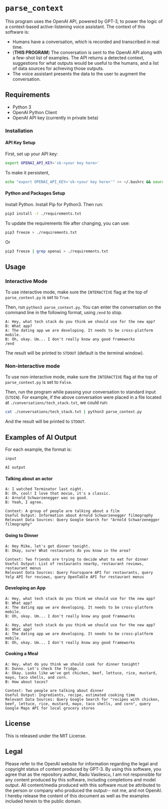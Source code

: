 # `parse_context`

This program uses the OpenAI API, powered by GPT-3, to power the logic of a context-based
active-listening voice assistant. The context of this software is:

- Humans have a conversation, which is recorded and transcribed in real time.
- (**THIS PROGRAM**) The conversation is sent to the OpenAI API along with a few-shot list of examples. The API returns a 
detected context, suggestions for what outputs would be useful to the humans, and a list of data sources 
for achieving those outputs.
- The voice assistant presents the data to the user to augment the conversation.

## Requirements

- Python 3
- OpenAI Python Client
- OpenAI API key (currently in private beta)

### Installation

#### API Key Setup

First, set up your API key:

```bash
export OPENAI_API_KEY='sk-<your key here>'
```

To make it persistent,

```bash
echo "export OPENAI_API_KEY='sk-<your key here>'" >> ~/.bashrc && source ~/.bashrc
```

#### Python and Packages Setup

Install Python. Install Pip for Python3. Then run:

```bash
pip3 install -r ./requirements.txt
```

To update the requirements file after changing, you can use:

```bash
pip3 freeze > ./requirements.txt
```

Or

```bash
pip3 freeze | grep openai > ./requirements.txt
```

## Usage

### Interactive Mode

To use interactive mode, make sure the `INTERACTIVE` flag at the top of `parse_context.py` is set to `True`.

Then, run `python3 parse_context.py`. You can enter the conversation on the command line
in the following format, using `/end` to stop.

```
A: Hey, what tech stack do you think we should use for the new app?
B: What app?
A: The dating app we are developing. It needs to be cross-platform mobile.
B: Oh, okay. Um... I don't really know any good frameworks
/end
```

The result will be printed to `STDOUT` (default is the terminal window).

### Non-interactive mode

To use non-interactive mode, make sure the `INTERACTIVE` flag at the top of `parse_context.py` is set to `False`.

Then, run the program while passing your conversation to standard input (`STDIN`). For example, if the above
conversation were placed in a file located at `./conversations/tech_stack.txt`, we could run:

```bash
cat ./conversations/tech_stack.txt | python3 parse_context.py
```

And the result will be printed to `STDOUT`.

## Examples of AI Output

For each example, the format is:

```
input
```

```
AI output
```

#### Talking about an actor
```
A: I watched Terminator last night.
B: Oh, cool! I love that movie, it's a classic.
A: Arnold Schwarzenegger was so good.
B: Yeah, I agree.
```
```
Context: A group of people are talking about a film
Useful Output: Information about Arnold Schwarzenegger filmography
Relevant Data Sources: Query Google Search for "Arnold Schwarzenegger filmography"
```

#### Going to Dinner
```
A: Hey Mike, let's get dinner tonight.
B: Okay, sure! What restaurants do you know in the area?
```
```
Context: Two friends are trying to decide what to eat for dinner
Useful Output: List of restaurants nearby, restaurant reviews, restaurant menus
Relevant Data Sources: Query Foursquare API for restaurants, query Yelp API for reviews, query OpenTable API for restaurant menus
```

#### Developing an App
```
A: Hey, what tech stack do you think we should use for the new app?
B: What app?
A: The dating app we are developing. It needs to be cross-platform mobile.
B: Oh, okay. Um... I don't really know any good frameworks
```
```
A: Hey, what tech stack do you think we should use for the new app?
B: What app?
A: The dating app we are developing. It needs to be cross-platform mobile.
B: Oh, okay. Um... I don't really know any good frameworks
```

#### Cooking a Meal
```
A: Hey, what do you think we should cook for dinner tonight?
B: Dunno. Let's check the fridge.
A: Okay. Looks like we've got chicken, beef, lettuce, rice, mustard, mayo, taco shells, and corn.
B: How about tacos?
```
```
Context: Two people are talking about dinner
Useful Output: Ingredients, recipe, estimated cooking time
Relevant Data Sources: Query Google Search for "recipes with chicken, beef, lettuce, rice, mustard, mayo, taco shells, and corn", query Google Maps API for local grocery stores
```

## License

This is released under the MIT License.

## Legal

Please refer to the OpenAI website for information regarding the legal and copyright status of content produced by GPT-3.
By using this software, you agree that as the repository author, Radu Vasilescu, I am not responsible for any content
produced by this software, including completions and model output. All content/media produced with this software must
be attributed to the person or company who produced the output-- not me, and not OpenAI.
I hereby release the content of this document as well as the examples included herein to the public domain.
